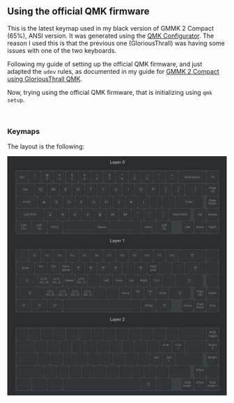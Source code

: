 ## Using the official QMK firmware

This is the latest keymap used in my black version of GMMK 2 Compact (65%), ANSI version. It was generated using the [QMK Configurator](https://config.qmk.fm/#/gmmk/pro/ansi/LAYOUT). The reason I used this is that the previous one (GloriousThrall) was having some issues with one of the two keyboards.

Following my guide of setting up the official QMK firmware, and just adapted the `udev` rules, as documented in my guide for [GMMK 2 Compact using GloriousThrall QMK](https://gloriousforum.com/t/qmk-install-keymap-guide-for-gmmk-2-compact-on-ubuntu-distros/14529).

Now, trying using the official QMK firmware, that is initializing using `qmk setup`.

<br/>

### Keymaps

The layout is the following:

![](./layers.png)

